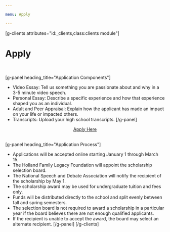 ```yaml
---

menu: Apply

---
```


[g-clients attributes="id:_clients,class:clients module"]

# Apply 

<br>

[g-panel heading_title="Application Components"]
* Video Essay: Tell us something you are passionate about and why in a 3-5 minute video speech.
* Personal Essay: Describe a specific experience and how that experience shaped you as an individual.
* Adult and Peer Appraisal: Explain how the applicant has made an impact on your life or impacted others.
* Transcripts: Upload your high school transcripts.
[/g-panel]

<div style="text-align: center;" ><a class="btn btn-primary btn-lg" href="https://script.google.com/macros/s/AKfycbzHH1jUCdNW5KT-y59BaPp1czF5iaiGqHZCVsuocfBZ28emSkB_/exec" target=_blank>Apply Here</a></div>

<br>

[g-panel heading_title="Application Process"]
* Applications will be accepted online starting January 1 through March 15.
* The Holland Family Legacy Foundation will appoint the scholarship selection board.
* The National Speech and Debate Association will notify the recipient of the scholarship by May 1.
* The scholarship award may be used for undergraduate tuition and fees only.
* Funds will be distributed directly to the school and split evenly between fall and spring semesters.
* The selection board is not required to award a scholarship in a particular year if the board believes there are not enough qualified applicants.
* If the recipient is unable to accept the award, the board may select an alternate recipient.
[/g-panel]
[/g-clients]
